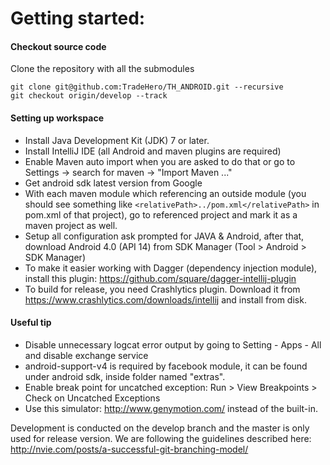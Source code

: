 Getting started:
================
#### Checkout source code
Clone the repository with all the submodules 
```
git clone git@github.com:TradeHero/TH_ANDROID.git --recursive
git checkout origin/develop --track
```

#### Setting up workspace
- Install Java Development Kit (JDK) 7 or later.
- Install IntelliJ IDE (all Android and maven plugins are required)
- Enable Maven auto import when you are asked to do that or go to Settings -> search for maven ->  "Import Maven ..."
- Get android sdk latest version from Google
- With each maven module which referencing an outside module (you should see something like ```<relativePath>../pom.xml</relativePath>``` in pom.xml of that project), go to referenced project and mark it as a maven project as well.
- Setup all configuration ask prompted for JAVA & Android, after that, download Android 4.0 (API 14) from SDK Manager (Tool > Android > SDK Manager)
- To make it easier working with Dagger (dependency injection module), install this plugin: https://github.com/square/dagger-intellij-plugin
- To build for release, you need Crashlytics plugin. Download it from https://www.crashlytics.com/downloads/intellij and install from disk.

#### Useful tip
- Disable unnecessary logcat error output by going to Setting - Apps - All and disable exchange service
- android-support-v4 is required by facebook module, it can be found under android sdk, inside folder named "extras".
- Enable break point for uncatched exception: Run > View Breakpoints > Check on Uncatched Exceptions
- Use this simulator: http://www.genymotion.com/ instead of the built-in.

Development is conducted on the develop branch and the master is only used for release version.
We are following the guidelines described here: http://nvie.com/posts/a-successful-git-branching-model/
